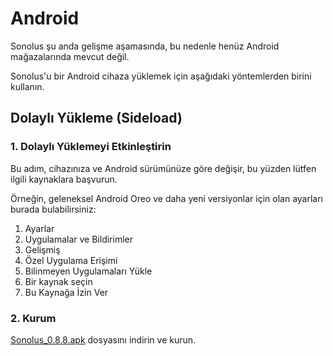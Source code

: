 # Android

Sonolus şu anda gelişme aşamasında, bu nedenle henüz Android mağazalarında mevcut değil.

Sonolus'u bir Android cihaza yüklemek için aşağıdaki yöntemlerden birini kullanın.

## Dolaylı Yükleme (Sideload)

### 1. Dolaylı Yüklemeyi Etkinleştirin

Bu adım, cihazınıza ve Android sürümünüze göre değişir, bu yüzden lütfen ilgili kaynaklara başvurun.

Örneğin, geleneksel Android Oreo ve daha yeni versiyonlar için olan ayarları burada bulabilirsiniz:

1. Ayarlar
2. Uygulamalar ve Bildirimler
3. Gelişmiş
4. Özel Uygulama Erişimi
5. Bilinmeyen Uygulamaları Yükle
6. Bir kaynak seçin
7. Bu Kaynağa İzin Ver

### 2. Kurum

[Sonolus_0.8.8.apk](https://download.sonolus.com/Sonolus_0.8.8.apk) dosyasını indirin ve kurun.
